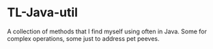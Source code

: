 # TL-Java-util
A collection of methods that I find myself using often in Java. Some for complex operations, some just to address pet peeves.
